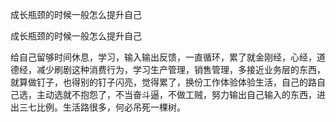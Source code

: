 成长瓶颈的时候一般怎么提升自己

成长瓶颈的时候一般怎么提升自己

给自己留够时间休息，学习，输入输出反馈，一直循环，累了就金刚经，心经，道德经，减少刷剧这种消费行为，学习生产管理，销售管理，多接近业务层的东西，就算做钉子，也得别的钉子闪亮，觉得累了，换份工作体验体验生活，自己的路自己选，主动选就不抱怨了，不当奋斗逼，不做工贼，努力输出自己输入的东西，进出三七比例。生活路很多，何必吊死一棵树。